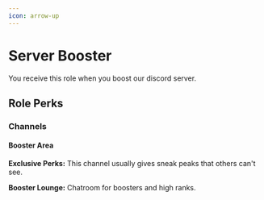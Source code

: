 ```yaml
---
icon: arrow-up
---
```


# Server Booster

You receive this role when you boost our discord server.

## Role Perks

### Channels

#### Booster Area

**Exclusive Perks:** This channel usually gives sneak peaks that others can't see.

**Booster Lounge:** Chatroom for boosters and high ranks.
